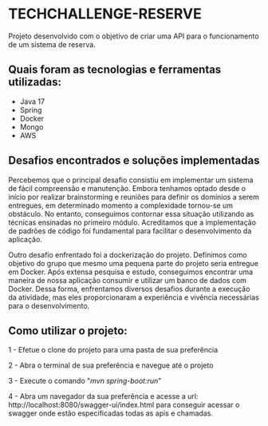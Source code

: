 # TECHCHALLENGE-RESERVE
Projeto desenvolvido com o objetivo de criar uma API para o funcionamento de um sistema de reserva.

## Quais foram as tecnologias e ferramentas utilizadas:
  - Java 17
  - Spring
  - Docker
  - Mongo
  - AWS

## Desafios encontrados e soluções implementadas
Percebemos que o principal desafio consistiu em implementar um sistema de fácil compreensão e manutenção. Embora tenhamos optado desde o início por realizar brainstorming e reuniões para definir os domínios a serem entregues, em determinado momento a complexidade tornou-se um obstáculo. No entanto, conseguimos contornar essa situação utilizando as técnicas ensinadas no primeiro módulo. Acreditamos que a implementação de padrões de código foi fundamental para facilitar o desenvolvimento da aplicação.

Outro desafio enfrentado foi a dockerização do projeto. Definimos como objetivo do grupo que mesmo uma pequena parte do projeto seria entregue em Docker. Após extensa pesquisa e estudo, conseguimos encontrar uma maneira de nossa aplicação consumir e utilizar um banco de dados com Docker. Dessa forma, enfrentamos diversos desafios durante a execução da atividade, mas eles proporcionaram a experiência e vivência necessárias para o desenvolvimento.


## Como utilizar o projeto:

1 - Efetue o clone do projeto para uma pasta de sua preferência

2 - Abra o terminal de sua preferência e navegue até o projeto

3 - Execute o comando "_mvn spring-boot:run_"

4 - Abra um navegador da sua preferência e acesse a url: http://localhost:8080/swagger-ui/index.html para conseguir acessar o swagger onde estão especificadas todas as apis e chamadas.
